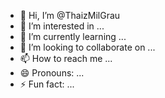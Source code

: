 - 👋 Hi, I’m @ThaizMilGrau
- 👀 I’m interested in ...
- 🌱 I’m currently learning ...
- 💞️ I’m looking to collaborate on ...
- 📫 How to reach me ...
- 😄 Pronouns: ...
- ⚡ Fun fact: ...

<!---
ThaizMilGrau/ThaizMilGrau is a ✨ special ✨ repository because its `README.md` (this file) appears on your GitHub profile.
You can click the Preview link to take a look at your changes.
--->
